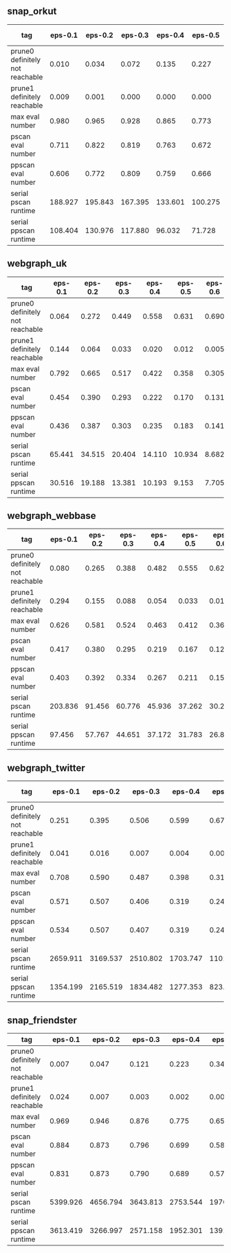 ## snap_orkut

tag | eps-0.1 | eps-0.2 | eps-0.3 | eps-0.4 | eps-0.5 | eps-0.6 | eps-0.7 | eps-0.8 | eps-0.9
--- | --- | --- | --- | --- | --- | --- | --- | --- | ---
prune0 definitely not reachable | 0.010 | 0.034 | 0.072 | 0.135 | 0.227 | 0.350 | 0.497 | 0.661 | 0.831
prune1 definitely reachable | 0.009 | 0.001 | 0.000 | 0.000 | 0.000 | 0.000 | 0.000 | 0.000 | 0.000
max eval number | 0.980 | 0.965 | 0.928 | 0.865 | 0.773 | 0.650 | 0.503 | 0.339 | 0.169
pscan eval number | 0.711 | 0.822 | 0.819 | 0.763 | 0.672 | 0.550 | 0.404 | 0.243 | 0.087
ppscan eval number | 0.606 | 0.772 | 0.809 | 0.759 | 0.666 | 0.542 | 0.397 | 0.238 | 0.084
serial pscan runtime | 188.927 | 195.843 | 167.395 | 133.601 | 100.275 | 69.823 | 44.429 | 24.399 | 9.932
serial ppscan runtime | 108.404 | 130.976 | 117.880 | 96.032 | 71.728 | 49.495 | 31.108 | 16.824 | 7.137

## webgraph_uk

tag | eps-0.1 | eps-0.2 | eps-0.3 | eps-0.4 | eps-0.5 | eps-0.6 | eps-0.7 | eps-0.8 | eps-0.9
--- | --- | --- | --- | --- | --- | --- | --- | --- | ---
prune0 definitely not reachable | 0.064 | 0.272 | 0.449 | 0.558 | 0.631 | 0.690 | 0.738 | 0.785 | 0.833
prune1 definitely reachable | 0.144 | 0.064 | 0.033 | 0.020 | 0.012 | 0.005 | 0.003 | 0.002 | 0.000
max eval number | 0.792 | 0.665 | 0.517 | 0.422 | 0.358 | 0.305 | 0.259 | 0.213 | 0.166
pscan eval number | 0.454 | 0.390 | 0.293 | 0.222 | 0.170 | 0.131 | 0.100 | 0.073 | 0.052
ppscan eval number | 0.436 | 0.387 | 0.303 | 0.235 | 0.183 | 0.141 | 0.107 | 0.076 | 0.052
serial pscan runtime | 65.441 | 34.515 | 20.404 | 14.110 | 10.934 | 8.682 | 7.397 | 6.270 | 5.233
serial ppscan runtime | 30.516 | 19.188 | 13.381 | 10.193 | 9.153 | 7.705 | 7.289 | 5.571 | 4.780

## webgraph_webbase

tag | eps-0.1 | eps-0.2 | eps-0.3 | eps-0.4 | eps-0.5 | eps-0.6 | eps-0.7 | eps-0.8 | eps-0.9
--- | --- | --- | --- | --- | --- | --- | --- | --- | ---
prune0 definitely not reachable | 0.080 | 0.265 | 0.388 | 0.482 | 0.555 | 0.625 | 0.684 | 0.751 | 0.813
prune1 definitely reachable | 0.294 | 0.155 | 0.088 | 0.054 | 0.033 | 0.014 | 0.008 | 0.005 | 0.001
max eval number | 0.626 | 0.581 | 0.524 | 0.463 | 0.412 | 0.361 | 0.308 | 0.244 | 0.186
pscan eval number | 0.417 | 0.380 | 0.295 | 0.219 | 0.167 | 0.124 | 0.092 | 0.063 | 0.044
ppscan eval number | 0.403 | 0.392 | 0.334 | 0.267 | 0.211 | 0.159 | 0.117 | 0.077 | 0.048
serial pscan runtime | 203.836 | 91.456 | 60.776 | 45.936 | 37.262 | 30.218 | 25.514 | 20.725 | 17.475
serial ppscan runtime | 97.456 | 57.767 | 44.651 | 37.172 | 31.783 | 26.847 | 23.828 | 19.366 | 16.331

## webgraph_twitter

tag | eps-0.1 | eps-0.2 | eps-0.3 | eps-0.4 | eps-0.5 | eps-0.6 | eps-0.7 | eps-0.8 | eps-0.9
--- | --- | --- | --- | --- | --- | --- | --- | --- | ---
prune0 definitely not reachable | 0.251 | 0.395 | 0.506 | 0.599 | 0.679 | 0.754 | 0.821 | 0.885 | 0.944
prune1 definitely reachable | 0.041 | 0.016 | 0.007 | 0.004 | 0.002 | 0.001 | 0.000 | 0.000 | 0.000
max eval number | 0.708 | 0.590 | 0.487 | 0.398 | 0.319 | 0.246 | 0.178 | 0.115 | 0.056
pscan eval number | 0.571 | 0.507 | 0.406 | 0.319 | 0.246 | 0.183 | 0.128 | 0.078 | 0.033
ppscan eval number | 0.534 | 0.507 | 0.407 | 0.319 | 0.245 | 0.182 | 0.127 | 0.077 | 0.033
serial pscan runtime | 2659.911 | 3169.537 | 2510.802 | 1703.747 | 1101.959 | 660.862 | 367.460 | 177.049 | 57.398
serial ppscan runtime | 1354.199 | 2165.519 | 1834.482 | 1277.353 | 823.327 | 495.069 | 273.645 | 132.593 | 45.254

## snap_friendster

tag | eps-0.1 | eps-0.2 | eps-0.3 | eps-0.4 | eps-0.5 | eps-0.6 | eps-0.7 | eps-0.8 | eps-0.9
--- | --- | --- | --- | --- | --- | --- | --- | --- | ---
prune0 definitely not reachable | 0.007 | 0.047 | 0.121 | 0.223 | 0.346 | 0.481 | 0.619 | 0.754 | 0.882
prune1 definitely reachable | 0.024 | 0.007 | 0.003 | 0.002 | 0.001 | 0.000 | 0.000 | 0.000 | 0.000
max eval number | 0.969 | 0.946 | 0.876 | 0.775 | 0.653 | 0.518 | 0.381 | 0.245 | 0.118
pscan eval number | 0.884 | 0.873 | 0.796 | 0.699 | 0.583 | 0.454 | 0.320 | 0.189 | 0.070
ppscan eval number | 0.831 | 0.873 | 0.790 | 0.689 | 0.571 | 0.441 | 0.308 | 0.180 | 0.066
serial pscan runtime | 5399.926 | 4656.794 | 3643.813 | 2753.544 | 1970.224 | 1337.030 | 839.134 | 468.680 | 216.249
serial ppscan runtime | 3613.419 | 3266.997 | 2571.158 | 1952.301 | 1391.764 | 935.289 | 580.654 | 325.828 | 159.304

